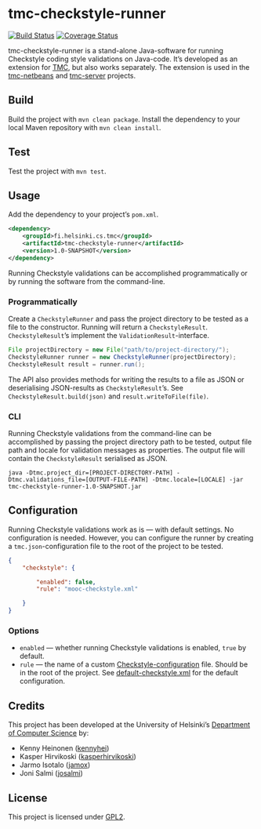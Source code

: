# tmc-checkstyle-runner
[![Build Status](https://travis-ci.org/kesapojat/tmc-checkstyle-runner.svg?branch=master)](https://travis-ci.org/kesapojat/tmc-checkstyle-runner/)
[![Coverage Status](https://img.shields.io/coveralls/kesapojat/tmc-checkstyle-runner.svg)](https://coveralls.io/r/kesapojat/tmc-checkstyle-runner/)

tmc-checkstyle-runner is a stand-alone Java-software for running Checkstyle coding style validations on Java-code. It’s developed as an extension for [TMC](https://github.com/testmycode/), but also works separately. The extension is used in the [tmc-netbeans](https://github.com/testmycode/tmc-netbeans/) and [tmc-server](https://github.com/testmycode/tmc-server/) projects.

## Build

Build the project with `mvn clean package`. Install the dependency to your local Maven repository with `mvn clean install`.

## Test

Test the project with `mvn test`.

## Usage

Add the dependency to your project’s `pom.xml`.

```xml
<dependency>
    <groupId>fi.helsinki.cs.tmc</groupId>
    <artifactId>tmc-checkstyle-runner</artifactId>
    <version>1.0-SNAPSHOT</version>
</dependency>
```

Running Checkstyle validations can be accomplished programmatically or by running the software from the command-line.

### Programmatically

Create a `CheckstyleRunner` and pass the project directory to be tested as a file to the constructor. Running will return a `CheckstyleResult`. `CheckstyleResult`’s implement the `ValidationResult`-interface.

```java
File projectDirectory = new File("path/to/project-directory/");
CheckstyleRunner runner = new CheckstyleRunner(projectDirectory);
CheckstyleResult result = runner.run();
```

The API also provides methods for writing the results to a file as JSON or deserialising JSON-results as `CheckstyleResult`’s. See `CheckstyleResult.build(json)` and `result.writeToFile(file)`.

### CLI

Running Checkstyle validations from the command-line can be accomplished by passing the project directory path to be tested, output file path and locale for validation messages as properties. The output file will contain the `CheckstyleResult` serialised as JSON.

    java -Dtmc.project_dir=[PROJECT-DIRECTORY-PATH] -Dtmc.validations_file=[OUTPUT-FILE-PATH] -Dtmc.locale=[LOCALE] -jar tmc-checkstyle-runner-1.0-SNAPSHOT.jar

## Configuration

Running Checkstyle validations work as is — with default settings. No configuration is needed. However, you can configure the runner by creating a `tmc.json`-configuration file to the root of the project to be tested.

```json
{
    "checkstyle": {

        "enabled": false,
        "rule": "mooc-checkstyle.xml"

    }
}
```

### Options

* `enabled` — whether running Checkstyle validations is enabled, `true` by default.
* `rule` — the name of a custom [Checkstyle-configuration](http://checkstyle.sourceforge.net/config.html) file. Should be in the root of the project. See [default-checkstyle.xml](src/main/resources/default-checkstyle.xml) for the default configuration.

## Credits

This project has been developed at the University of Helsinki’s [Department of Computer Science](http://cs.helsinki.fi/en/) by:

* Kenny Heinonen ([kennyhei](https://github.com/kennyhei/))
* Kasper Hirvikoski ([kasperhirvikoski](https://github.com/kasperhirvikoski/))
* Jarmo Isotalo ([jamox](https://github.com/jamox/))
* Joni Salmi ([josalmi](https://github.com/josalmi/))

## License

This project is licensed under [GPL2](LICENSE.txt).

